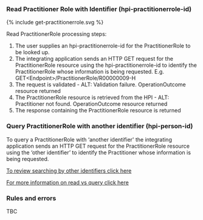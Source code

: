 

### Read Practitioner Role with Identifier (hpi-practitionerrole-id)

<div>
{% include get-practitionerrole.svg %}
</div>

Read PractitionerRole processing steps:

1. The user supplies an hpi-practitionerrole-id for the PractitionerRole to be looked up.
2. The integrating application sends an HTTP GET request for the PractitionerRole resource using the hpi-practitionerrole-id to identify the PractitionerRole whose information is being requested. E.g. GET\<Endpoint>/PractitionerRole/R00000009-H
3. The request is validated - ALT: Validation failure. OperationOutcome resource returned
4. The PractitionerRole resource is retrieved from the HPI - ALT: Practitioner not found. OperationOutcome resource returned
5. The response containing the PractitionerRole resource is returned

### Query PractitionerRole with another identifier (hpi-person-id)

To query a PractitionerRole with ‘another identifier' the integrating application sends an HTTP GET request for the PractitionerRole resource using the ‘other identifier’ to identify the Practitioner whose information is being requested.

[To review searching by other identifiers click here](/searchPracRole.html#search-prac-role)

[For more information on read vs query click here](/general.html#read-resource-by-id)

### Rules and errors
TBC
